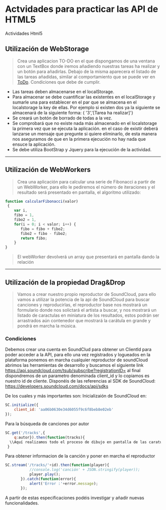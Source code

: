 # Actvidades para practicar las API de HTML5
Actividades Html5 

## Utilización de  WebStorage
> Crea una aplicacion TO-DO en el que dispongamos de una ventana con un TextBox donde iremos añadiendo nuestras tareas ha realizar  y un botón para añadirlas.
> Debajo de la misma aparecera el listado de las tareas añadidas, similar al comportamiento que se puede ver en  [ToDo](http://todomvc.com/examples/jquery/#/all).
>Condiciones que debe de cumplir.
* Las tareas deben almacenarse en el localStorage.
* Para almacenar se debe cuantificar las existentes en el localStorage y sumarle una para establecer  en el par que se almacena en el localstorage la key de ellas. Por ejemplo si existen dos ya la siguiente se almacenará de la siguiente forma: { '3','[Tarea ha realizar]'}
* Se creará un botón de borrado de todas  a la vez.
* Se comprobará que no existe nada más almacenado en el localstorage la primera vez que se ejecuta la aplicación. en el caso de existir deberá lanzarse un mensaje que pregunte si quiere eliminarlo, de esta manera nos aseguramos de que en la primera ejecución no hay nada que ensuce la aplicación.
* Se debe utiliza BootStrap y Jquery para la ejecución de la actividad.
---
## Utilización de WebWorkers
> Crea una aplicación para calcular una serie de Fibonacci a partir de un WebWorker, para ello le pediremos el número de iteraciones y el resultado será presentado en pantalla, el algoritmo utilizado:
```javascript
function calcularFibonacci(valor)
 {
    var i, 
    fibo = 1, 
    fibo2 = 1, 
    for(i = 0; i < valor; i++) { 
       fibo = fibo + fibo2; 
       fibo2 = fibo - fibo2; 
       return fibo; 
    }
}
```
> El webWorker devolverá un array que presentará en pantalla dando la relación

---
## Utilización de la propiedad Drag&Drop
>Vamos a crear nuestro propio reproductor de SoundCloud, para ello vamos a utilizar la potencia de la api de SoundCloud para buscar canciones y reproducirlas, el reproductor base nos mostrará un formulario donde nos solictará el artista a buscar, y nos mostrará un listado de caractulas en miniatura de los resultados, estos podrán ser arrastrados  aún contenedor que mostrará la carátula en grande y pondrá en marcha la música.

### Condiciones
Debemos crear una cuenta en SoundClud para obtener un ClientId para poder acceder a la API, para ello una vez registrados y logueados en la plataforma ponemos en marcha cualquier reproductor de soundCloud abrimos las herramientas de desarrollo y buscamos el siguiente link https://api.soundcloud.com/tsub/subscribe?registrationID=  al final dispondremos de un parametro denominada client_id y lo copiamos es nuestro id de cliente.
Disponéis de las referencias al SDK de SoundCloud:
https://developers.soundcloud.com/docs/api/sdks

De los cuales y más importantes son:
Inicializaión de SoundCloud en:

```javascript
SC.initialize({
	client_id: 'aa06b0630e34d6055f9c6f8beb8e02eb'
});
```
Para la búsqueda de canciones por autor
```javascript
SC.get('/tracks',{
	q:autor}).then(function(tracks){
  \\Aquí realizamos todo el proceso de dibujo en pantalla de las caratulas.
 }
 ```
 Para obtener informacion de la canción y poner en marcha el reproductor
 ```javascript
 SC.stream('/tracks/'+id).then(function(player){
			//console.log('canción' + JSON.stringify(player));
			player.play();
		}).catch(function(error){
			alert('Error :'+error.message);
		});
  ```
  A partir de estas especificaciones podéis investigar y añadir nuevas funcionalidades.
 
